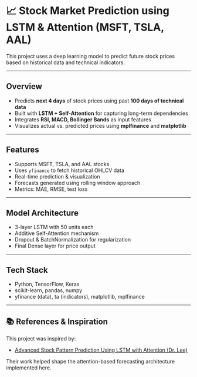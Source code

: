 # 📈 Stock Market Prediction using LSTM & Attention (MSFT, TSLA, AAL)

This project uses a deep learning model to predict future stock prices based on historical data and technical indicators.

---

## Overview

- Predicts **next 4 days** of stock prices using past **100 days of technical data**
- Built with **LSTM + Self-Attention** for capturing long-term dependencies
- Integrates **RSI, MACD, Bollinger Bands** as input features
- Visualizes actual vs. predicted prices using **mplfinance** and **matplotlib**

---

## Features

- Supports MSFT, TSLA, and AAL stocks
- Uses `yfinance` to fetch historical OHLCV data
- Real-time prediction & visualization
- Forecasts generated using rolling window approach
- Metrics: MAE, RMSE, test loss

---

## Model Architecture

- 3-layer LSTM with 50 units each
- Additive Self-Attention mechanism
- Dropout & BatchNormalization for regularization
- Final Dense layer for price output

---

## Tech Stack

- Python, TensorFlow, Keras
- scikit-learn, pandas, numpy
- yfinance (data), ta (indicators), matplotlib, mplfinance

---

## 📚 References & Inspiration

This project was inspired by:

- [Advanced Stock Pattern Prediction Using LSTM with Attention (Dr. Lee)](https://drlee.io/advanced-stock-pattern-prediction-using-lstm-with-the-attention-mechanism-in-tensorflow-a-step-by-143a2e8b0e95)

Their work helped shape the attention-based forecasting architecture implemented here.


